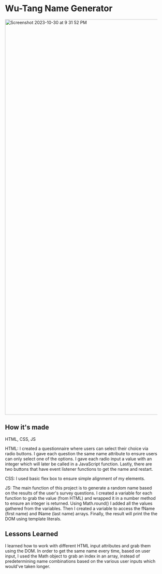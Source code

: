 # Wu-Tang Name Generator

<img width="1305" alt="Screenshot 2023-10-30 at 9 31 52 PM" src="https://github.com/codedbycass/Wu-Tang-Name-Generator/assets/122684139/7ad2b3ac-1526-4831-b272-903577b064ec">

## How it's made
HTML, CSS, JS

HTML: I created a questionnaire where users can select their choice via radio buttons. I gave each question the same name attribute to ensure users can only select one of the options. I gave each radio input a value with an integer which will later be called in a JavaScript function. Lastly, there are two buttons that have event listener functions to get the name and restart.

CSS: I used basic flex box to ensure simple alignment of my elements.

JS: The main function of this project is to generate a random name based on the results of the user's survey questions. I created a variable for each function to grab the value (from HTML) and wrapped it in a number method to ensure an integer is returned. Using Math.round() I added all the values gathered from the variables. Then I created a variable to access the fName (first name) and lName (last name) arrays. Finally, the result will print the the DOM using template literals. 

## Lessons Learned
I learned how to work with different HTML input attributes and grab them using the DOM. In order to get the same name every time, based on user input, I used the Math object to grab an index in an array, instead of predetermining name combinations based on the various user inputs which would've taken longer.
